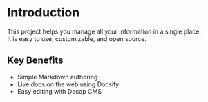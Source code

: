# Introduction

This project helps you manage all your information in a single place.  
It is easy to use, customizable, and open source.

## Key Benefits

- Simple Markdown authoring
- Live docs on the web using Docsify
- Easy editing with Decap CMS
